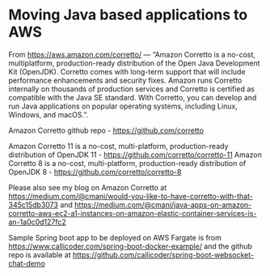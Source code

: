 # Moving Java based applications to AWS

From https://aws.amazon.com/corretto/ — “Amazon Corretto is a no-cost, multiplatform, production-ready distribution of the Open Java Development Kit (OpenJDK). Corretto comes with long-term support that will include performance enhancements and security fixes. Amazon runs Corretto internally on thousands of production services and Corretto is certified as compatible with the Java SE standard. With Corretto, you can develop and run Java applications on popular operating systems, including Linux, Windows, and macOS.”.

Amazon Corretto github repo - https://github.com/corretto

Amazon Corretto 11 is a no-cost, multi-platform, production-ready distribution of OpenJDK 11 - https://github.com/corretto/corretto-11
Amazon Corretto 8 is a no-cost, multi-platform, production-ready distribution of OpenJDK 8 - https://github.com/corretto/corretto-8


Please also see my blog on Amazon Corretto at https://medium.com/@cmani/would-you-like-to-have-corretto-with-that-345c15db3073 and https://medium.com/@cmani/java-apps-on-amazon-corretto-aws-ec2-a1-instances-on-amazon-elastic-container-services-is-an-1a0c0d127fc2 

Sample Spring boot app to be deployed on AWS Fargate is from https://www.callicoder.com/spring-boot-docker-example/ and the github repo is available at https://github.com/callicoder/spring-boot-websocket-chat-demo
